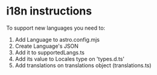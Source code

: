 # i18n instructions
To support new languages you need to:
1. Add Language to astro.config.mjs
1. Create Language's JSON 
2. Add it to supportedLangs.ts
3. Add its value to Locales type on 'types.d.ts'
4. Add translations on translations object (translations.ts)